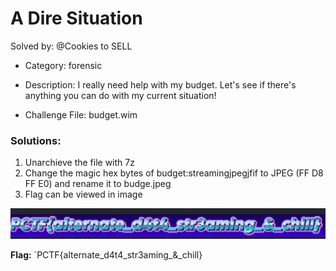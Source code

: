 # A Dire Situation

Solved by: @Cookies to SELL

- Category: forensic
- Description:
I really need help with my budget. Let's see if there's anything you can do with my current situation!

- Challenge File: budget.wim

### Solutions:

1. Unarchieve the file with 7z
2. Change the magic hex bytes of budget:streamingjpegjfif to JPEG (FF D8 FF E0) and rename it to budge.jpeg
3. Flag can be viewed in image

![flag](flag.png)

**Flag:** `PCTF{alternate_d4t4_str3aming_&_chill}


